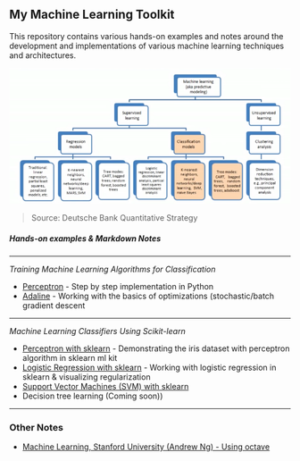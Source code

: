 ## My Machine Learning Toolkit

This repository contains various hands-on examples and notes around the development and implementations of various machine learning techniques and architectures.


![pic](img/machinelearning101.png)
>Source: Deutsche Bank Quantitative Strategy 


##### Hands-on examples & Markdown Notes

--- 
_Training Machine Learning Algorithms for Classification_
- [Perceptron](src/perceptron.ipynb) - Step by step implementation in Python 
- [Adaline](src/adaline.ipynb) - Working with the basics of optimizations (stochastic/batch gradient descent

---

_Machine Learning Classifiers Using Scikit-learn_ 
- [Perceptron with sklearn](src/perceptron-sklearn.ipynb) - Demonstrating the iris dataset with perceptron algorithm in sklearn ml kit
- [Logistic Regression with sklearn](src/logisticregression-sklearn.ipynb) - Working with logistic regression in sklearn & visualizing regularization
- [Support Vector Machines (SVM) with sklearn](src/supportvectormachines.ipynb)  
- Decision tree learning (Coming soon))

---


### Other Notes

- [Machine Learning, Stanford University (Andrew Ng) - Using octave](https://github.com/jaysonfrancis/coursera/tree/master/machinelearning-stanford)